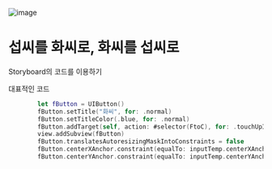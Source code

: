 ![image](https://github.com/usingkim/APPSCHOOL/assets/55521930/157dd190-5a15-4f99-b2dc-9be28cbbbc33)
# 섭씨를 화씨로, 화씨를 섭씨로

Storyboard의 코드를 이용하기

대표적인 코드

```swift
        let fButton = UIButton()
        fButton.setTitle("화씨", for: .normal)
        fButton.setTitleColor(.blue, for: .normal)
        fButton.addTarget(self, action: #selector(FtoC), for: .touchUpInside)
        view.addSubview(fButton)
        fButton.translatesAutoresizingMaskIntoConstraints = false
        fButton.centerXAnchor.constraint(equalTo: inputTemp.centerXAnchor, constant: 20).isActive = true
        fButton.centerYAnchor.constraint(equalTo: inputTemp.centerYAnchor, constant: 50).isActive = true
```
